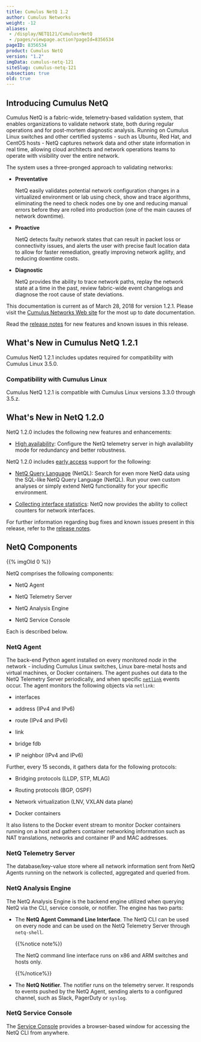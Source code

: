 ```yaml
---
title: Cumulus NetQ 1.2
author: Cumulus Networks
weight: -12
aliases:
 - /display/NETQ121/Cumulus+NetQ
 - /pages/viewpage.action?pageId=8356534
pageID: 8356534
product: Cumulus NetQ
version: "1.2"
imgData: cumulus-netq-121
siteSlug: cumulus-netq-121
subsection: true
old: true
---
```

## Introducing Cumulus NetQ</span>

Cumulus NetQ is a fabric-wide, telemetry-based validation system, that
enables organizations to validate network state, both during regular
operations and for post-mortem diagnostic analysis. Running on Cumulus
Linux switches and other certified systems - such as Ubuntu, Red Hat,
and CentOS hosts - NetQ captures network data and other state
information in real time, allowing cloud architects and network
operations teams to operate with visibility over the entire network.

The system uses a three-pronged approach to validating networks:

  - **Preventative**
    
    NetQ easily validates potential network configuration changes in a
    virtualized environment or lab using check, show and trace
    algorithms, eliminating the need to check nodes one by one and
    reducing manual errors before they are rolled into production (one
    of the main causes of network downtime).

  - **Proactive**
    
    NetQ detects faulty network states that can result in packet loss or
    connectivity issues, and alerts the user with precise fault location
    data to allow for faster remediation, greatly improving network
    agility, and reducing downtime costs.

  - **Diagnostic**
    
    NetQ provides the ability to trace network paths, replay the network
    state at a time in the past, review fabric-wide event changelogs and
    diagnose the root cause of state deviations.

This documentation is current as of March 28, 2018 for version 1.2.1.
Please visit the [Cumulus Networks Web
site](http://docs.cumulusnetworks.com) for the most up to date
documentation.

Read the [release
notes](https://support.cumulusnetworks.com/hc/en-us/articles/115015123487)
for new features and known issues in this release.

## What's New in Cumulus NetQ 1.2.1</span>

Cumulus NetQ 1.2.1 includes updates required for compatibility with
Cumulus Linux 3.5.0.

### Compatibility with Cumulus Linux</span>

Cumulus NetQ 1.2.1 is compatible with Cumulus Linux versions 3.3.0
through 3.5.z.

## What's New in NetQ 1.2.0</span>

NetQ 1.2.0 includes the following new features and enhancements:

  - [High
    availability](/cumulus-netq-121/Getting-Started-with-NetQ/Configuring-High-Availability-Mode):
    Configure the NetQ telemetry server in high availability mode for
    redundancy and better robustness.

NetQ 1.2.0 includes [early
access](https://support.cumulusnetworks.com/hc/en-us/articles/202933878-Early-Access-Features-Defined)
support for the following:

  - [NetQ Query
    Language](/cumulus-netq-121/Early-Access-Features/Querying-the-NetQ-Database)
    (NetQL): Search for even more NetQ data using the SQL-like NetQ
    Query Language (NetQL). Run your own custom analyses or simply
    extend NetQ functionality for your specific environment.

  - [Collecting interface
    statistics](/cumulus-netq-121/Early-Access-Features/Collecting-Interface-Statistics):
    NetQ now provides the ability to collect counters for network
    interfaces.

For further information regarding bug fixes and known issues present in
this release, refer to the [release
notes](https://support.cumulusnetworks.com/hc/en-us/articles/115015123487).

## NetQ Components</span>

{{% imgOld 0 %}}

NetQ comprises the following components:

  - NetQ Agent

  - NetQ Telemetry Server

  - NetQ Analysis Engine

  - NetQ Service Console

Each is described below.

### NetQ Agent</span>

The back-end Python agent installed on every monitored *node* in the
network - including Cumulus Linux switches, Linux bare-metal hosts and
virtual machines, or Docker containers. The agent pushes out data to the
NetQ Telemetry Server periodically, and when specific
[`netlink`](https://wiki.linuxfoundation.org/networking/netlink) events
occur. The agent monitors the following objects via `netlink`:

  - interfaces

  - address (IPv4 and IPv6)

  - route (IPv4 and IPv6)

  - link

  - bridge fdb

  - IP neighbor (IPv4 and IPv6)

Further, every 15 seconds, it gathers data for the following protocols:

  - Bridging protocols (LLDP, STP, MLAG)

  - Routing protocols (BGP, OSPF)

  - Network virtualization (LNV, VXLAN data plane)

  - Docker containers

It also listens to the Docker event stream to monitor Docker containers
running on a host and gathers container networking information such as
NAT translations, networks and container IP and MAC addresses.

### NetQ Telemetry Server</span>

The database/key-value store where all network information sent from
NetQ Agents running on the network is collected, aggregated and queried
from.

### NetQ Analysis Engine</span>

The NetQ Analysis Engine is the backend engine utilized when querying
NetQ via the CLI, service console, or notifier. The engine has two
parts:

  - The **NetQ Agent Command Line Interface**. The NetQ CLI can be used
    on every node and can be used on the NetQ Telemetry Server through
    `netq-shell`.
    
    {{%notice note%}}
    
    The NetQ command line interface runs on x86 and ARM switches and
    hosts only.
    
    {{%/notice%}}

  - The **NetQ Notifier**. The notifier runs on the telemetry server. It
    responds to events pushed by the NetQ Agent, sending alerts to a
    configured channel, such as Slack, PagerDuty or `syslog`.

### NetQ Service Console</span>

The [Service Console](/cumulus-netq-121/NetQ-Service-Console)
provides a browser-based window for accessing the NetQ CLI from
anywhere.

